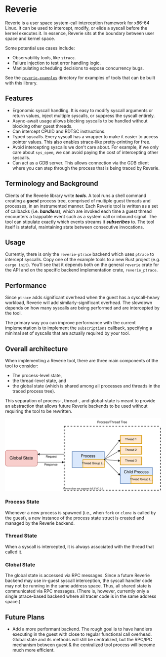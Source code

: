 # Reverie

Reverie is a user space system-call interception framework for x86-64 Linux.
It can be used to intercept, modify, or elide a syscall before the kernel
executes it. In essence, Reverie sits at the boundary between user space and
kernel space.

Some potential use cases include:

* Observability tools, like `strace`.
* Failure injection to test error handling logic.
* Manipulating scheduling decisions to expose concurrency bugs.

See the [`reverie-examples`](reverie-examples) directory for examples of
tools that can be built with this library.

## Features

 * Ergonomic syscall handling. It is easy to modify syscall arguments or return
   values, inject multiple syscalls, or suppress the syscall entirely.
 * Async-await usage allows blocking syscalls to be handled without blocking
   other guest threads.
 * Can intercept CPUID and RDTSC instructions.
 * Typed syscalls. Every syscall has a wrapper to make it easier to access
   pointer values. This also enables strace-like pretty-printing for free.
 * Avoid intercepting syscalls we don't care about. For example, if we only care
   about `sys_open`, we can avoid paying the cost of intercepting other
   syscalls.
 * Can act as a GDB server. This allows connection via the GDB client where you
   can step through the process that is being traced by Reverie.

## Terminology and Background

Clients of the Reverie library write ***tools***. A tool runs a shell command
creating a ***guest*** process tree, comprised of multiple guest threads and
processes, in an instrumented manner. Each Reverie tool is written as a set
of callbacks (i.e. ***handlers***), which are invoked each time a guest
thread encounters a trappable event such as a system call or inbound signal.
The tool can stipulate exactly which events streams it ***subscribes*** to.
The tool itself is stateful, maintaining state between consecutive
invocations.

## Usage

Currently, there is only the `reverie-ptrace` backend which uses `ptrace` to
intercept syscalls. Copy one of the example tools to a new Rust project (e.g.
`cargo init`). You’ll see that it depends both on the general `reverie` crate
for the API and on the specific backend implementation crate,
`reverie_ptrace`.

## Performance

Since `ptrace` adds significant overhead when the guest has a syscall-heavy
workload, Reverie will add similarly-significant overhead. The slowdown depends
on how many syscalls are being performed and are intercepted by the tool.

The primary way you can improve performance with the current implementation is
to implement the `subscriptions` callback, specifying a minimal set of syscalls
that are actually required by your tool.

## Overall architecture

When implementing a Reverie tool, there are three main components of the tool to
consider:

* The process-level state,
* the thread-level state, and
* the global state (which is shared among all processes and threads in the
  traced process tree).

This separation of process-, thread-, and global-state is meant to provide an
abstraction that allows future Reverie backends to be used without requiring the
tool to be rewritten.

![architecture](./assets/architecture-diagram.svg "Architecture Diagram")

### Process State

Whenever a new process is spawned (i.e., when `fork` or `clone` is called by the
guest), a new instance of the process state struct is created and managed by the
Reverie backend.

### Thread State

When a syscall is intercepted, it is always associated with the thread that
called it.

### Global State

The global state is accessed via RPC messages. Since a future Reverie backend
may use in-guest syscall interception, the syscall handler code may not be
running in the same address space. Thus, all shared state is communicated via
RPC messages. (There is, however, currently only a single ptrace-based backend
where all tracer code is in the same address space.)

## Future Plans

 * Add a more performant backend. The rough goal is to have handlers executing in
   the guest with close to regular functional call overhead. Global state and its
   methods will still be centralized, but the RPC/IPC mechanism between guest &
   the centralized tool process will become much more efficient.
